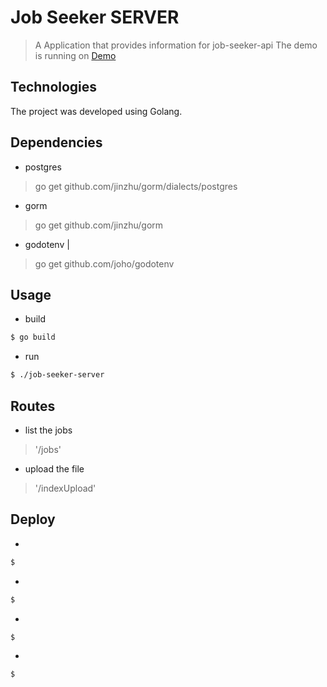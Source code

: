 # Job Seeker SERVER

>A Application that provides information for job-seeker-api 
The demo is running on [Demo]()

## Technologies
The project was developed using Golang.


## Dependencies
* postgres
> go get github.com/jinzhu/gorm/dialects/postgres
* gorm 
> go get github.com/jinzhu/gorm
* godotenv       |
>go get github.com/joho/godotenv

## Usage

* build
```bash
$ go build
```

* run
```bash
$ ./job-seeker-server 
```

## Routes

* list the jobs
> '/jobs'
* upload the file
> '/indexUpload'

## Deploy

* 

```bash
$ 
```
* 
```bash
$ 
```
* 
```bash
$ 
```
* 
```bash
$ 
```